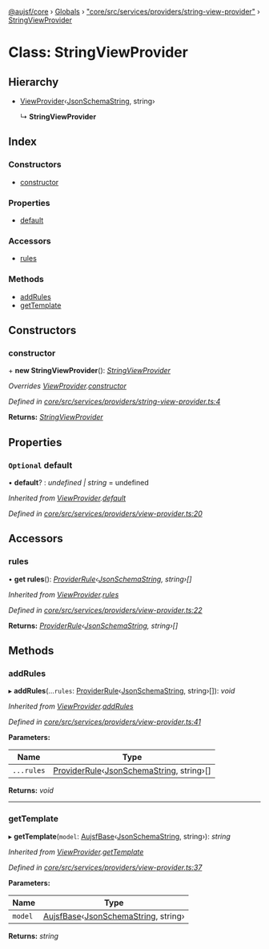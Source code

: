 [@aujsf/core](../README.md) › [Globals](../globals.md) › ["core/src/services/providers/string-view-provider"](../modules/_core_src_services_providers_string_view_provider_.md) › [StringViewProvider](_core_src_services_providers_string_view_provider_.stringviewprovider.md)

# Class: StringViewProvider

## Hierarchy

* [ViewProvider](_core_src_services_providers_view_provider_.viewprovider.md)‹[JsonSchemaString](../interfaces/_core_src_models_json_schema_.jsonschemastring.md), string›

  ↳ **StringViewProvider**

## Index

### Constructors

* [constructor](_core_src_services_providers_string_view_provider_.stringviewprovider.md#constructor)

### Properties

* [default](_core_src_services_providers_string_view_provider_.stringviewprovider.md#optional-default)

### Accessors

* [rules](_core_src_services_providers_string_view_provider_.stringviewprovider.md#rules)

### Methods

* [addRules](_core_src_services_providers_string_view_provider_.stringviewprovider.md#addrules)
* [getTemplate](_core_src_services_providers_string_view_provider_.stringviewprovider.md#gettemplate)

## Constructors

###  constructor

\+ **new StringViewProvider**(): *[StringViewProvider](_core_src_services_providers_string_view_provider_.stringviewprovider.md)*

*Overrides [ViewProvider](_core_src_services_providers_view_provider_.viewprovider.md).[constructor](_core_src_services_providers_view_provider_.viewprovider.md#protected-constructor)*

*Defined in [core/src/services/providers/string-view-provider.ts:4](https://github.com/jbockle/au-jsonschema-form/blob/edb7bd4/packages/core/src/services/providers/string-view-provider.ts#L4)*

**Returns:** *[StringViewProvider](_core_src_services_providers_string_view_provider_.stringviewprovider.md)*

## Properties

### `Optional` default

• **default**? : *undefined | string* = undefined

*Inherited from [ViewProvider](_core_src_services_providers_view_provider_.viewprovider.md).[default](_core_src_services_providers_view_provider_.viewprovider.md#optional-default)*

*Defined in [core/src/services/providers/view-provider.ts:20](https://github.com/jbockle/au-jsonschema-form/blob/edb7bd4/packages/core/src/services/providers/view-provider.ts#L20)*

## Accessors

###  rules

• **get rules**(): *[ProviderRule](../interfaces/_core_src_services_providers_view_provider_.providerrule.md)‹[JsonSchemaString](../interfaces/_core_src_models_json_schema_.jsonschemastring.md), string›[]*

*Inherited from [ViewProvider](_core_src_services_providers_view_provider_.viewprovider.md).[rules](_core_src_services_providers_view_provider_.viewprovider.md#rules)*

*Defined in [core/src/services/providers/view-provider.ts:22](https://github.com/jbockle/au-jsonschema-form/blob/edb7bd4/packages/core/src/services/providers/view-provider.ts#L22)*

**Returns:** *[ProviderRule](../interfaces/_core_src_services_providers_view_provider_.providerrule.md)‹[JsonSchemaString](../interfaces/_core_src_models_json_schema_.jsonschemastring.md), string›[]*

## Methods

###  addRules

▸ **addRules**(...`rules`: [ProviderRule](../interfaces/_core_src_services_providers_view_provider_.providerrule.md)‹[JsonSchemaString](../interfaces/_core_src_models_json_schema_.jsonschemastring.md), string›[]): *void*

*Inherited from [ViewProvider](_core_src_services_providers_view_provider_.viewprovider.md).[addRules](_core_src_services_providers_view_provider_.viewprovider.md#addrules)*

*Defined in [core/src/services/providers/view-provider.ts:41](https://github.com/jbockle/au-jsonschema-form/blob/edb7bd4/packages/core/src/services/providers/view-provider.ts#L41)*

**Parameters:**

Name | Type |
------ | ------ |
`...rules` | [ProviderRule](../interfaces/_core_src_services_providers_view_provider_.providerrule.md)‹[JsonSchemaString](../interfaces/_core_src_models_json_schema_.jsonschemastring.md), string›[] |

**Returns:** *void*

___

###  getTemplate

▸ **getTemplate**(`model`: [AujsfBase](_core_src_elements_aujsf_base_.aujsfbase.md)‹[JsonSchemaString](../interfaces/_core_src_models_json_schema_.jsonschemastring.md), string›): *string*

*Inherited from [ViewProvider](_core_src_services_providers_view_provider_.viewprovider.md).[getTemplate](_core_src_services_providers_view_provider_.viewprovider.md#gettemplate)*

*Defined in [core/src/services/providers/view-provider.ts:37](https://github.com/jbockle/au-jsonschema-form/blob/edb7bd4/packages/core/src/services/providers/view-provider.ts#L37)*

**Parameters:**

Name | Type |
------ | ------ |
`model` | [AujsfBase](_core_src_elements_aujsf_base_.aujsfbase.md)‹[JsonSchemaString](../interfaces/_core_src_models_json_schema_.jsonschemastring.md), string› |

**Returns:** *string*
